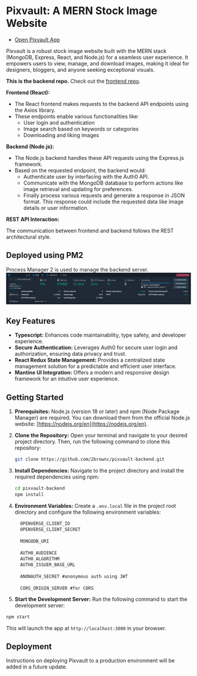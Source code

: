 # Pixvault: A MERN Stock Image Website

- [Open Pixvault App](https://pixvault.pages.dev/)

Pixvault is a robust stock image website built with the MERN stack (MongoDB, Express, React, and Node.js) for a seamless user experience. It empowers users to view, manage, and download images, making it ideal for designers, bloggers, and anyone seeking exceptional visuals.

**This is the backend repo.** Check out the [frontend repo](https://github.com/2brownc/pixvault-frontend).

**Frontend (React):**

- The React frontend makes requests to the backend API endpoints using the Axios library.
- These endpoints enable various functionalities like:
  - User login and authentication
  - Image search based on keywords or categories
  - Downloading and liking images

**Backend (Node.js):**

- The Node.js backend handles these API requests using the Express.js framework.
- Based on the requested endpoint, the backend would:
  - Authenticate user by interfacing with the Auth0 API.
  - Communicate with the MongoDB database to perform actions like image retrieval and updating for preferences.
  - Finally process various requests and generate a response in JSON format. This response could include the requested data like image details or user information.

**REST API Interaction:**

The communication between frontend and backend follows the REST architectural style.

## Deployed using PM2

Process Manager 2 is used to manage the backend server.
![PM2 Monitor](screenshots/pv.monitor.png)

## Key Features

- **Typescript:** Enhances code maintainability, type safety, and developer experience.
- **Secure Authentication:** Leverages Auth0 for secure user login and authorization, ensuring data privacy and trust.
- **React Redux State Management:** Provides a centralized state management solution for a predictable and efficient user interface.
- **Mantine UI Integration:** Offers a modern and responsive design framework for an intuitive user experience.

## Getting Started

1. **Prerequisites:** Node.js (version 18 or later) and npm (Node Package Manager) are required. You can download them from the official Node.js website: [https://nodejs.org/en](https://nodejs.org/en).

2. **Clone the Repository:** Open your terminal and navigate to your desired project directory. Then, run the following command to clone this repository:

   ```bash
   git clone https://github.com/2brownc/pixvault-backend.git
   ```

3. **Install Dependencies:** Navigate to the project directory and install the required dependencies using npm:

   ```bash
   cd pixvault-backend
   npm install
   ```

4. **Environment Variables:** Create a `.env.local` file in the project root directory and configure the following environment variables:

   ```
     OPENVERSE_CLIENT_ID
     OPENVERSE_CLIENT_SECRET

     MONGODB_URI

     AUTH0_AUDIENCE
     AUTH0_ALGORITHM
     AUTH0_ISSUER_BASE_URL

     ANONAUTH_SECRET #anonymous auth using JWT

     CORS_ORIGIN_SERVER #for CORS

   ```

5. **Start the Development Server:** Run the following command to start the development server:

```bash
npm start
```

This will launch the app at `http://localhost:3000` in your browser.

## Deployment

Instructions on deploying Pixvault to a production environment will be added in a future update.

